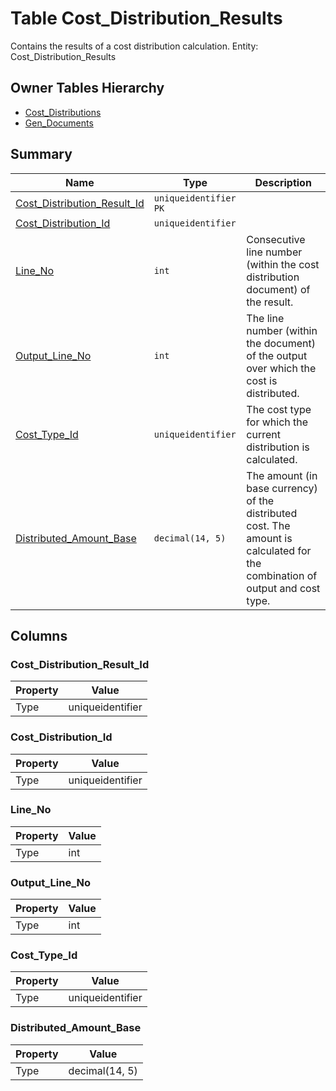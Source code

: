 # Table Cost_Distribution_Results

Contains the results of a cost distribution calculation. Entity: Cost_Distribution_Results

## Owner Tables Hierarchy

* [Cost_Distributions](Cost_Distributions.md)
* [Gen_Documents](Gen_Documents.md)

## Summary

| Name | Type | Description |
| - | - | --- |
|[Cost_Distribution_Result_Id](#cost_distribution_result_id)|`uniqueidentifier` `PK`||
|[Cost_Distribution_Id](#cost_distribution_id)|`uniqueidentifier` ||
|[Line_No](#line_no)|`int` |Consecutive line number (within the cost distribution document) of the result.|
|[Output_Line_No](#output_line_no)|`int` |The line number (within the document) of the output over which the cost is distributed.|
|[Cost_Type_Id](#cost_type_id)|`uniqueidentifier` |The cost type for which the current distribution is calculated.|
|[Distributed_Amount_Base](#distributed_amount_base)|`decimal(14, 5)` |The amount (in base currency) of the distributed cost. The amount is calculated for the combination of output and cost type.|

## Columns

### Cost_Distribution_Result_Id

| Property | Value |
| - | - |
|Type|uniqueidentifier|

### Cost_Distribution_Id

| Property | Value |
| - | - |
|Type|uniqueidentifier|

### Line_No

| Property | Value |
| - | - |
|Type|int|

### Output_Line_No

| Property | Value |
| - | - |
|Type|int|

### Cost_Type_Id

| Property | Value |
| - | - |
|Type|uniqueidentifier|

### Distributed_Amount_Base

| Property | Value |
| - | - |
|Type|decimal(14, 5)|


